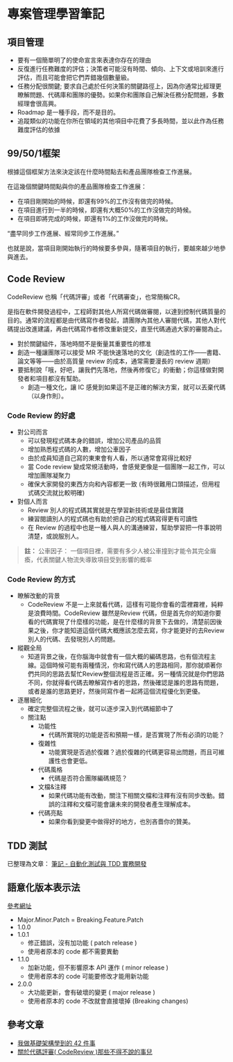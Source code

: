# 專案管理學習筆記

## 項目管理

* 要有一個簡單明了的使命宣言來表達你存在的理由
* 反復進行任務難度的評估；決策者可能沒有時間、傾向、上下文或培訓來進行評估，而且可能會把它們弄錯幾個數量級。
* 任務分配很關鍵; 要求自己處於任何決策的關鍵路徑上，因為你通常比經理更瞭解問題、代碼庫和團隊的優勢。如果你和團隊自己解決任務分配問題，多數經理會很高興。
* Roadmap 是一種手段，而不是目的。
* 追蹤類似的功能在你所在領域的其他項目中花費了多長時間，並以此作為任務難度評估的依據

## 99/50/1框架

根據這個框架方法來決定該在什麼時間點去和產品團隊檢查工作進展。

在這幾個關鍵時間點與你的產品團隊檢查工作進展：

* 在項目剛開始的時候，即還有99%的工作沒有做完的時候。
* 在項目進行到一半的時候，即還有大概50%的工作沒做完的時候。
* 在項目即將完成的時候，即還有1%的工作沒做完的時候。

“盡早同步工作進展、經常同步工作進展。”

也就是說，當項目剛開始執行的時候要多參與，隨著項目的執行，要越來越少地參與進去。

## Code Review

CodeReview 也稱「代碼評審」或者「代碼審查」，也常簡稱CR。

是指在軟件開發過程中，工程師對其他人所寫代碼做審閱，以達到控制代碼質量的目的。通常的流程都是由代碼寫作者發起，請團隊內其他人審閱代碼，其他人對代碼提出改進建議，再由代碼寫作者修改重新提交，直至代碼通過大家的審閱為止。

* 對於關鍵組件，落地時間不是衡量其重要性的標准
* 創造一種讓團隊可以接受 MR 不能快速落地的文化（創造性的工作——書籍、論文等等——由於高質量 review 的成本，通常需要漫長的 review 週期）
* 要抵制說「哦，好吧，讓我們先落地，然後再修復它」的衝動；你這樣做對開發者和項目都沒有幫助。
    * 創造一種文化，讓 IC 感覺到如果這不是正確的解決方案，就可以丟棄代碼（以身作則）。

### Code Review 的好處

* 對公司而言
    * 可以發現程式碼本身的錯誤，增加公司產品的品質
    * 增加熟悉程式碼的人數，增加公車因子
    * 由於成員知道自己寫的東東會有人看，所以通常會寫得比較好
    * 當 Code review 變成常規活動時，會感覺更像是一個團隊一起工作，可以增加團隊凝聚力
    * 確保大家開發的東西方向和內容都更一致 (有時很難用口頭描述，但用程式碼交流就比較明確)
* 對個人而言
    * Review 別人的程式碼其實就是在學習新技術或是最佳實踐
    * 練習閱讀別人的程式碼也有助於把自己的程式碼寫得更有可讀性
    * 在 Review 的過程中也是一種人與人的溝通練習，幫助學習把一件事說明清楚，或說服別人。

> **註：**  公車因子： 一個項目裡，需要有多少人被公車撞到才能令其完全癱瘓，代表關鍵人物流失導致項目受到影響的概率

### Code Review 的方式

* 瞭解改動的背景
    * CodeReview 不是一上來就看代碼，這樣有可能你會看的雲裡霧裡，純粹是浪費時間。CodeReview 雖然是Review 代碼，但是首先你的知道你要看的代碼實現了什麼樣的功能，是在什麼樣的背景下去做的，清楚前因後果之後，你才能知道這個代碼大概應該怎麼去寫，你才能更好的去Review別人的代碼、去發現別人的問題。
* 縱觀全局
    * 知道背景之後，在你腦海中就會有一個大概的編碼思路，也有個流程主線。這個時候可能有兩種情況，你和寫代碼人的思路相同，那你就順著你們共同的思路去幫忙Review整個流程是否正確。另一種情況就是你們思路不同，你就得看代碼去瞭解寫作者的思路，然後確認是誰的思路有問題，或者是誰的思路更好，然後同寫作者一起將這個流程優化到更優。
* 逐層細化
    * 確定完整個流程之後，就可以逐步深入到代碼細節中了
    * 關注點
        * 功能性
            * 代碼所實現的功能是否和預期一樣，是否實現了所有必須的功能？
        * 復雜性
            * 功能實現是否過於復雜？過於復雜的代碼更容易出問題，而且可維護性也會更低。
        * 代碼風格
            * 代碼是否符合團隊編碼規范？
        * 文檔&注釋
            * 如果代碼功能有改動，關注下相關文檔和注釋有沒有同步改動。錯誤的注釋和文檔可能會讓未來的開發者產生理解成本。
        * 代碼亮點
            * 如果你看到變更中做得好的地方，也別吝嗇你的贊美。

## TDD 測試

已整理為文章： [筆記 - 自動化測試與 TDD 實務開發](https://marco79423.net/articles/%E7%AD%86%E8%A8%98-%E8%87%AA%E5%8B%95%E5%8C%96%E6%B8%AC%E8%A9%A6%E8%88%87-tdd-%E5%AF%A6%E5%8B%99%E9%96%8B%E7%99%BC/)

## 語意化版本表示法

[參考網址](http://semver.org)

* Major.Minor.Patch = Breaking.Feature.Patch
* 1.0.0
* 1.0.1
    * 修正錯誤，沒有加功能 ( patch release )
    * 使用者原本的 code 都不需要異動
* 1.1.0
    * 加新功能，但不影響原本 API 運作 ( minor release )
    * 使用者原本的 code 可能要修改才能用新功能
* 2.0.0
    * 大功能更新，會有破壞的變更 ( major release )
    * 使用者原本的 code 不改就會直接壞掉 (Breaking changes)

## 參考文章

* [我做基礎架構學到的 42 件事](https://mp.weixin.qq.com/s/4vSxaJBduXb6OTppfg_sVg)
* [關於代碼評審( CodeReview )那些不得不說的事兒](https://mp.weixin.qq.com/s/F4yfqqNrQ_bqt8tiBdc2kA)
